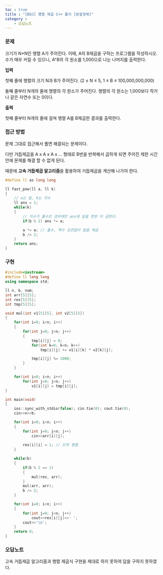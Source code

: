 ```yaml
---
toc : true
title : "[BOJ] 행렬 제곱 C++ 풀이 [분할정복]"
category : 
    - 오답노트
---
```

### 문제
크기가 N*N인 행렬 A가 주어진다. 이때, A의 B제곱을 구하는 프로그램을 작성하시오. 수가 매우 커질 수 있으니, A^B의 각 원소를 1,000으로 나눈 나머지를 출력한다.

**입력**

첫째 줄에 행렬의 크기 N과 B가 주어진다. (2 ≤ N ≤  5, 1 ≤ B ≤ 100,000,000,000)

둘째 줄부터 N개의 줄에 행렬의 각 원소가 주어진다. 행렬의 각 원소는 1,000보다 작거나 같은 자연수 또는 0이다.

**출력**

첫째 줄부터 N개의 줄에 걸쳐 행렬 A를 B제곱한 결과를 출력한다.

### 접근 방법
문제 그대로 접근해서 풀면 해결되는 문제이다.

다만 거듭제곱을 A x A x A x ... 형태로 B번을 반복해서 곱하게 되면 주어진 제한 시간안에 문제를 해결 할 수 없게 된다. 

때문에 **고속 거듭제곱 알고리즘**을 활용하여 거듭제곱을 계산해 나가야 한다.

```cpp
#define ll as long long

ll fast_pow(ll a, ll k)
{
    // a는 밑, k는 지수
    ll ans = 1;
    while(k)
    {
        // 지수가 홀수인 경우에만 ans에 밑을 한번 더 곱한다.
        if(b % 2) ans *= a;

        a *= a; // 홀수, 짝수 상관없이 밑을 제곱
        b /= 2; 
    }
    return ans;
}
```

### 구현

```cpp
#include<iostream>
#define ll long long
using namespace std;

ll n, b, num;
int arr[5][5];
int res[5][5];
int tmp[5][5];

void mul(int v1[5][5], int v2[5][5])
{
    for(int i=0; i<n; i++)
    {
        for(int j=0; j<n; j++)
        {
            tmp[i][j] = 0;
            for(int k=0; k<n; k++)
                tmp[i][j] += v1[i][k] * v2[k][j];

            tmp[i][j] %= 1000;
        }
    }

    for(int i=0; i<n; i++)
        for(int j=0; j<n; j++)
            v1[i][j] = tmp[i][j];
}

int main(void)
{
    ios::sync_with_stdio(false); cin.tie(0); cout.tie(0);
    cin>>n>>b;

    for(int i=0; i<n; i++)
    {
        for(int j=0; j<n; j++)
            cin>>arr[i][j];
        
        res[i][i] = 1; // 단위 행렬
    }

    while(b)
    {
        if(b % 2 == 1)
        {
            mul(res, arr);
        }
        mul(arr, arr);
        b /= 2;
    }

    for(int i=0; i<n; i++)
    {
        for(int j=0; j<n; j++)
            cout<<res[i][j]<<' ';
        cout<<'\n';
    }
    return 0;
}
```

### 오답노트
고속 거듭제곱 알고리즘과 행렬 제곱식 구현을 제대로 하지 못하여 답을 구하지 못하였다.